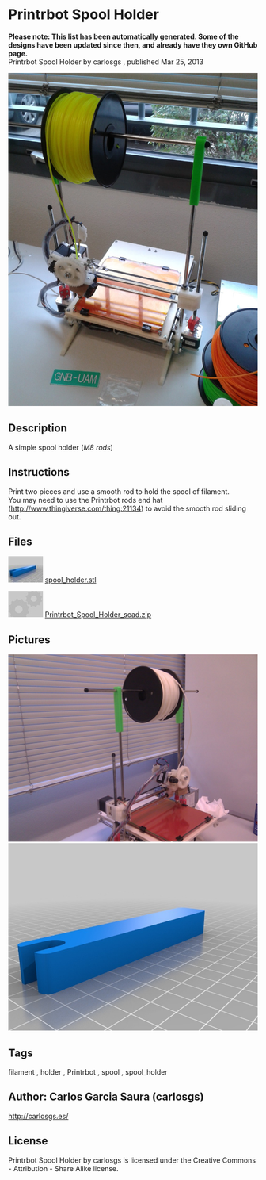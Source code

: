 Printrbot Spool Holder
===============
**Please note: This list has been automatically generated. Some of the designs have been updated since then, and already have they own GitHub page.**  
Printrbot Spool Holder  by carlosgs , published Mar 25, 2013

![Image](img/20130213_134317_display_large.jpg "Title")

Description
--------
A simple spool holder (_M8 rods_)

Instructions
--------
Print two pieces and use a smooth rod to hold the spool of filament.<br />
You may need to use the Printrbot rods end hat (http://www.thingiverse.com/thing:21134) to avoid the smooth rod sliding out.

Files
--------
[![Image](img/spool_holder_preview_tinycard.jpg)](spool_holder.stl)
 [ spool_holder.stl](spool_holder.stl)  

[![Image](img/Gears_preview_tinycard.jpg)](Printrbot_Spool_Holder_scad.zip)
 [ Printrbot_Spool_Holder_scad.zip](Printrbot_Spool_Holder_scad.zip)  



Pictures
--------
![Image](img/2013-02-12_17.19.11_display_large.jpg "Title")
![Image](img/spool_holder_display_large.jpg "Title")


Tags
--------
filament , holder , Printrbot , spool , spool_holder  



Author: Carlos Garcia Saura (carlosgs)
--------
<http://carlosgs.es/>  

License
--------
Printrbot Spool Holder by carlosgs is licensed under the Creative Commons - Attribution - Share Alike license.  

